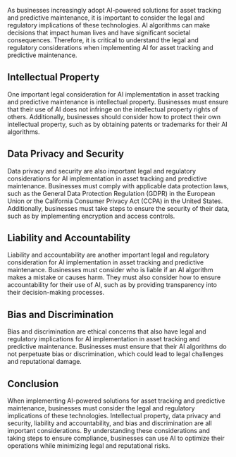 
As businesses increasingly adopt AI-powered solutions for asset tracking and predictive maintenance, it is important to consider the legal and regulatory implications of these technologies. AI algorithms can make decisions that impact human lives and have significant societal consequences. Therefore, it is critical to understand the legal and regulatory considerations when implementing AI for asset tracking and predictive maintenance.

Intellectual Property
---------------------

One important legal consideration for AI implementation in asset tracking and predictive maintenance is intellectual property. Businesses must ensure that their use of AI does not infringe on the intellectual property rights of others. Additionally, businesses should consider how to protect their own intellectual property, such as by obtaining patents or trademarks for their AI algorithms.

Data Privacy and Security
-------------------------

Data privacy and security are also important legal and regulatory considerations for AI implementation in asset tracking and predictive maintenance. Businesses must comply with applicable data protection laws, such as the General Data Protection Regulation (GDPR) in the European Union or the California Consumer Privacy Act (CCPA) in the United States. Additionally, businesses must take steps to ensure the security of their data, such as by implementing encryption and access controls.

Liability and Accountability
----------------------------

Liability and accountability are another important legal and regulatory consideration for AI implementation in asset tracking and predictive maintenance. Businesses must consider who is liable if an AI algorithm makes a mistake or causes harm. They must also consider how to ensure accountability for their use of AI, such as by providing transparency into their decision-making processes.

Bias and Discrimination
-----------------------

Bias and discrimination are ethical concerns that also have legal and regulatory implications for AI implementation in asset tracking and predictive maintenance. Businesses must ensure that their AI algorithms do not perpetuate bias or discrimination, which could lead to legal challenges and reputational damage.

Conclusion
----------

When implementing AI-powered solutions for asset tracking and predictive maintenance, businesses must consider the legal and regulatory implications of these technologies. Intellectual property, data privacy and security, liability and accountability, and bias and discrimination are all important considerations. By understanding these considerations and taking steps to ensure compliance, businesses can use AI to optimize their operations while minimizing legal and reputational risks.
